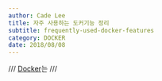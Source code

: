 ```yaml
---
author: Cade Lee
title: 자주 사용하는 도커기능 정리
subtitle: frequently-used-docker-features
category: DOCKER
date: 2018/08/08
---
```


///
[Docker][Docker]는
///

[Docker]: https://www.docker.com/
